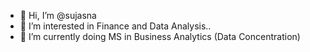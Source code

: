 - 👋 Hi, I’m @sujasna
- 👀 I’m interested in Finance and Data Analysis..
- 🌱 I’m currently doing MS in Business Analytics (Data Concentration)
  
<!---
sujasna/sujasna is a ✨ special ✨ repository because its `README.md` (this file) appears on your GitHub profile.
You can click the Preview link to take a look at your changes.
--->
